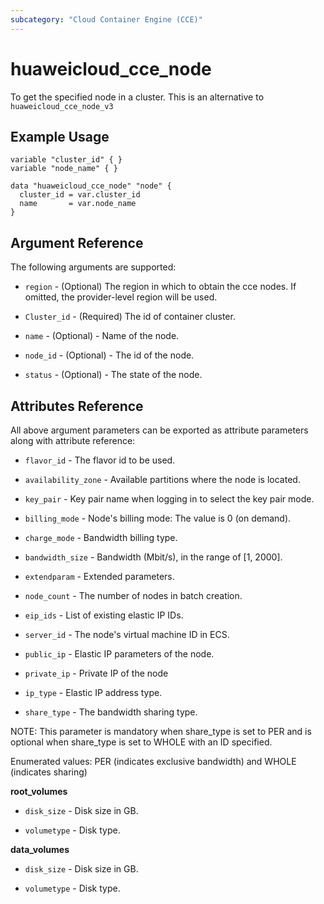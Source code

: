 ```yaml
---
subcategory: "Cloud Container Engine (CCE)"
---
```


# huaweicloud\_cce\_node

To get the specified node in a cluster.
This is an alternative to `huaweicloud_cce_node_v3`

## Example Usage

```hcl
variable "cluster_id" { }
variable "node_name" { }

data "huaweicloud_cce_node" "node" {
  cluster_id = var.cluster_id
  name       = var.node_name
}
```
## Argument Reference

The following arguments are supported:

* `region` - (Optional) The region in which to obtain the cce nodes. If omitted, the provider-level region will be used.
 
* `Cluster_id` - (Required) The id of container cluster.

* `name` - (Optional) - Name of the node.

* `node_id` - (Optional) - The id of the node.

* `status` - (Optional) - The state of the node.


## Attributes Reference

All above argument parameters can be exported as attribute parameters along with attribute reference:

* `flavor_id` - The flavor id to be used. 

* `availability_zone` - Available partitions where the node is located. 

* `key_pair` - Key pair name when logging in to select the key pair mode.

* `billing_mode` - Node's billing mode: The value is 0 (on demand).

* `charge_mode` - Bandwidth billing type.

* `bandwidth_size` - Bandwidth (Mbit/s), in the range of [1, 2000].

* `extendparam` - 	Extended parameters. 
    
* `node_count` - The number of nodes in batch creation.

* `eip_ids` - List of existing elastic IP IDs.
 
* `server_id` - The node's virtual machine ID in ECS.

* `public_ip` - Elastic IP parameters of the node.

* `private_ip` - Private IP of the node

* `ip_type` - Elastic IP address type.

* `share_type` - The bandwidth sharing type.

NOTE:
This parameter is mandatory when share_type is set to PER and is optional when share_type is set to WHOLE with an ID specified.

Enumerated values: PER (indicates exclusive bandwidth) and WHOLE (indicates sharing)


**root_volumes**

* `disk_size` - Disk size in GB.

* `volumetype` - Disk type.

**data_volumes**

* `disk_size` - Disk size in GB.

* `volumetype` - Disk type.
